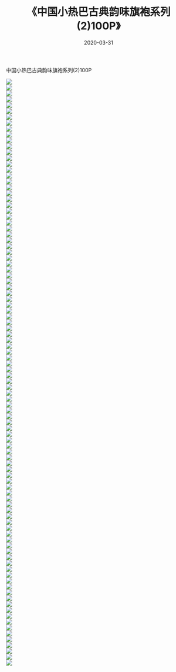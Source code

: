 ﻿---
layout: post
title:  《中国小热巴古典韵味旗袍系列(2)100P》
date:   2020-03-31
img: http://img.660000.xyz/Sharelink/性感/2020/中国小热巴古典韵味旗袍系列(2)100P/000.jpg
categories: [美女, 清纯, 唯美]
---

中国小热巴古典韵味旗袍系列(2)100P

  ![](http://img.660000.xyz/Sharelink/性感/2020/中国小热巴古典韵味旗袍系列(2)100P/001.jpg) <br> ![](http://img.660000.xyz/Sharelink/性感/2020/中国小热巴古典韵味旗袍系列(2)100P/002.jpg) <br> ![](http://img.660000.xyz/Sharelink/性感/2020/中国小热巴古典韵味旗袍系列(2)100P/003.jpg) <br> ![](http://img.660000.xyz/Sharelink/性感/2020/中国小热巴古典韵味旗袍系列(2)100P/004.jpg) <br> ![](http://img.660000.xyz/Sharelink/性感/2020/中国小热巴古典韵味旗袍系列(2)100P/005.jpg) <br> ![](http://img.660000.xyz/Sharelink/性感/2020/中国小热巴古典韵味旗袍系列(2)100P/006.jpg) <br> ![](http://img.660000.xyz/Sharelink/性感/2020/中国小热巴古典韵味旗袍系列(2)100P/007.jpg) <br> ![](http://img.660000.xyz/Sharelink/性感/2020/中国小热巴古典韵味旗袍系列(2)100P/008.jpg) <br> ![](http://img.660000.xyz/Sharelink/性感/2020/中国小热巴古典韵味旗袍系列(2)100P/009.jpg) <br> ![](http://img.660000.xyz/Sharelink/性感/2020/中国小热巴古典韵味旗袍系列(2)100P/010.jpg) <br> ![](http://img.660000.xyz/Sharelink/性感/2020/中国小热巴古典韵味旗袍系列(2)100P/011.jpg) <br> ![](http://img.660000.xyz/Sharelink/性感/2020/中国小热巴古典韵味旗袍系列(2)100P/012.jpg) <br> ![](http://img.660000.xyz/Sharelink/性感/2020/中国小热巴古典韵味旗袍系列(2)100P/013.jpg) <br> ![](http://img.660000.xyz/Sharelink/性感/2020/中国小热巴古典韵味旗袍系列(2)100P/014.jpg) <br> ![](http://img.660000.xyz/Sharelink/性感/2020/中国小热巴古典韵味旗袍系列(2)100P/015.jpg) <br> ![](http://img.660000.xyz/Sharelink/性感/2020/中国小热巴古典韵味旗袍系列(2)100P/016.jpg) <br> ![](http://img.660000.xyz/Sharelink/性感/2020/中国小热巴古典韵味旗袍系列(2)100P/017.jpg) <br> ![](http://img.660000.xyz/Sharelink/性感/2020/中国小热巴古典韵味旗袍系列(2)100P/018.jpg) <br> ![](http://img.660000.xyz/Sharelink/性感/2020/中国小热巴古典韵味旗袍系列(2)100P/019.jpg) <br> ![](http://img.660000.xyz/Sharelink/性感/2020/中国小热巴古典韵味旗袍系列(2)100P/020.jpg) <br> ![](http://img.660000.xyz/Sharelink/性感/2020/中国小热巴古典韵味旗袍系列(2)100P/021.jpg) <br> ![](http://img.660000.xyz/Sharelink/性感/2020/中国小热巴古典韵味旗袍系列(2)100P/022.jpg) <br> ![](http://img.660000.xyz/Sharelink/性感/2020/中国小热巴古典韵味旗袍系列(2)100P/023.jpg) <br> ![](http://img.660000.xyz/Sharelink/性感/2020/中国小热巴古典韵味旗袍系列(2)100P/024.jpg) <br> ![](http://img.660000.xyz/Sharelink/性感/2020/中国小热巴古典韵味旗袍系列(2)100P/025.jpg) <br> ![](http://img.660000.xyz/Sharelink/性感/2020/中国小热巴古典韵味旗袍系列(2)100P/026.jpg) <br> ![](http://img.660000.xyz/Sharelink/性感/2020/中国小热巴古典韵味旗袍系列(2)100P/027.jpg) <br> ![](http://img.660000.xyz/Sharelink/性感/2020/中国小热巴古典韵味旗袍系列(2)100P/028.jpg) <br> ![](http://img.660000.xyz/Sharelink/性感/2020/中国小热巴古典韵味旗袍系列(2)100P/029.jpg) <br> ![](http://img.660000.xyz/Sharelink/性感/2020/中国小热巴古典韵味旗袍系列(2)100P/030.jpg) <br> ![](http://img.660000.xyz/Sharelink/性感/2020/中国小热巴古典韵味旗袍系列(2)100P/031.jpg) <br> ![](http://img.660000.xyz/Sharelink/性感/2020/中国小热巴古典韵味旗袍系列(2)100P/032.jpg) <br> ![](http://img.660000.xyz/Sharelink/性感/2020/中国小热巴古典韵味旗袍系列(2)100P/033.jpg) <br> ![](http://img.660000.xyz/Sharelink/性感/2020/中国小热巴古典韵味旗袍系列(2)100P/034.jpg) <br> ![](http://img.660000.xyz/Sharelink/性感/2020/中国小热巴古典韵味旗袍系列(2)100P/035.jpg) <br> ![](http://img.660000.xyz/Sharelink/性感/2020/中国小热巴古典韵味旗袍系列(2)100P/036.jpg) <br> ![](http://img.660000.xyz/Sharelink/性感/2020/中国小热巴古典韵味旗袍系列(2)100P/037.jpg) <br> ![](http://img.660000.xyz/Sharelink/性感/2020/中国小热巴古典韵味旗袍系列(2)100P/038.jpg) <br> ![](http://img.660000.xyz/Sharelink/性感/2020/中国小热巴古典韵味旗袍系列(2)100P/039.jpg) <br> ![](http://img.660000.xyz/Sharelink/性感/2020/中国小热巴古典韵味旗袍系列(2)100P/040.jpg) <br> ![](http://img.660000.xyz/Sharelink/性感/2020/中国小热巴古典韵味旗袍系列(2)100P/041.jpg) <br> ![](http://img.660000.xyz/Sharelink/性感/2020/中国小热巴古典韵味旗袍系列(2)100P/042.jpg) <br> ![](http://img.660000.xyz/Sharelink/性感/2020/中国小热巴古典韵味旗袍系列(2)100P/043.jpg) <br> ![](http://img.660000.xyz/Sharelink/性感/2020/中国小热巴古典韵味旗袍系列(2)100P/044.jpg) <br> ![](http://img.660000.xyz/Sharelink/性感/2020/中国小热巴古典韵味旗袍系列(2)100P/045.jpg) <br> ![](http://img.660000.xyz/Sharelink/性感/2020/中国小热巴古典韵味旗袍系列(2)100P/046.jpg) <br> ![](http://img.660000.xyz/Sharelink/性感/2020/中国小热巴古典韵味旗袍系列(2)100P/047.jpg) <br> ![](http://img.660000.xyz/Sharelink/性感/2020/中国小热巴古典韵味旗袍系列(2)100P/048.jpg) <br> ![](http://img.660000.xyz/Sharelink/性感/2020/中国小热巴古典韵味旗袍系列(2)100P/049.jpg) <br> ![](http://img.660000.xyz/Sharelink/性感/2020/中国小热巴古典韵味旗袍系列(2)100P/050.jpg) <br> ![](http://img.660000.xyz/Sharelink/性感/2020/中国小热巴古典韵味旗袍系列(2)100P/051.jpg) <br> ![](http://img.660000.xyz/Sharelink/性感/2020/中国小热巴古典韵味旗袍系列(2)100P/052.jpg) <br> ![](http://img.660000.xyz/Sharelink/性感/2020/中国小热巴古典韵味旗袍系列(2)100P/053.jpg) <br> ![](http://img.660000.xyz/Sharelink/性感/2020/中国小热巴古典韵味旗袍系列(2)100P/054.jpg) <br> ![](http://img.660000.xyz/Sharelink/性感/2020/中国小热巴古典韵味旗袍系列(2)100P/055.jpg) <br> ![](http://img.660000.xyz/Sharelink/性感/2020/中国小热巴古典韵味旗袍系列(2)100P/056.jpg) <br> ![](http://img.660000.xyz/Sharelink/性感/2020/中国小热巴古典韵味旗袍系列(2)100P/057.jpg) <br> ![](http://img.660000.xyz/Sharelink/性感/2020/中国小热巴古典韵味旗袍系列(2)100P/058.jpg) <br> ![](http://img.660000.xyz/Sharelink/性感/2020/中国小热巴古典韵味旗袍系列(2)100P/059.jpg) <br> ![](http://img.660000.xyz/Sharelink/性感/2020/中国小热巴古典韵味旗袍系列(2)100P/060.jpg) <br> ![](http://img.660000.xyz/Sharelink/性感/2020/中国小热巴古典韵味旗袍系列(2)100P/061.jpg) <br> ![](http://img.660000.xyz/Sharelink/性感/2020/中国小热巴古典韵味旗袍系列(2)100P/062.jpg) <br> ![](http://img.660000.xyz/Sharelink/性感/2020/中国小热巴古典韵味旗袍系列(2)100P/063.jpg) <br> ![](http://img.660000.xyz/Sharelink/性感/2020/中国小热巴古典韵味旗袍系列(2)100P/064.jpg) <br> ![](http://img.660000.xyz/Sharelink/性感/2020/中国小热巴古典韵味旗袍系列(2)100P/065.jpg) <br> ![](http://img.660000.xyz/Sharelink/性感/2020/中国小热巴古典韵味旗袍系列(2)100P/066.jpg) <br> ![](http://img.660000.xyz/Sharelink/性感/2020/中国小热巴古典韵味旗袍系列(2)100P/067.jpg) <br> ![](http://img.660000.xyz/Sharelink/性感/2020/中国小热巴古典韵味旗袍系列(2)100P/068.jpg) <br> ![](http://img.660000.xyz/Sharelink/性感/2020/中国小热巴古典韵味旗袍系列(2)100P/069.jpg) <br> ![](http://img.660000.xyz/Sharelink/性感/2020/中国小热巴古典韵味旗袍系列(2)100P/070.jpg) <br> ![](http://img.660000.xyz/Sharelink/性感/2020/中国小热巴古典韵味旗袍系列(2)100P/071.jpg) <br> ![](http://img.660000.xyz/Sharelink/性感/2020/中国小热巴古典韵味旗袍系列(2)100P/072.jpg) <br> ![](http://img.660000.xyz/Sharelink/性感/2020/中国小热巴古典韵味旗袍系列(2)100P/073.jpg) <br> ![](http://img.660000.xyz/Sharelink/性感/2020/中国小热巴古典韵味旗袍系列(2)100P/074.jpg) <br> ![](http://img.660000.xyz/Sharelink/性感/2020/中国小热巴古典韵味旗袍系列(2)100P/075.jpg) <br> ![](http://img.660000.xyz/Sharelink/性感/2020/中国小热巴古典韵味旗袍系列(2)100P/076.jpg) <br> ![](http://img.660000.xyz/Sharelink/性感/2020/中国小热巴古典韵味旗袍系列(2)100P/077.jpg) <br> ![](http://img.660000.xyz/Sharelink/性感/2020/中国小热巴古典韵味旗袍系列(2)100P/078.jpg) <br> ![](http://img.660000.xyz/Sharelink/性感/2020/中国小热巴古典韵味旗袍系列(2)100P/079.jpg) <br> ![](http://img.660000.xyz/Sharelink/性感/2020/中国小热巴古典韵味旗袍系列(2)100P/080.jpg) <br> ![](http://img.660000.xyz/Sharelink/性感/2020/中国小热巴古典韵味旗袍系列(2)100P/081.jpg) <br> ![](http://img.660000.xyz/Sharelink/性感/2020/中国小热巴古典韵味旗袍系列(2)100P/082.jpg) <br> ![](http://img.660000.xyz/Sharelink/性感/2020/中国小热巴古典韵味旗袍系列(2)100P/083.jpg) <br> ![](http://img.660000.xyz/Sharelink/性感/2020/中国小热巴古典韵味旗袍系列(2)100P/084.jpg) <br> ![](http://img.660000.xyz/Sharelink/性感/2020/中国小热巴古典韵味旗袍系列(2)100P/085.jpg) <br> ![](http://img.660000.xyz/Sharelink/性感/2020/中国小热巴古典韵味旗袍系列(2)100P/086.jpg) <br> ![](http://img.660000.xyz/Sharelink/性感/2020/中国小热巴古典韵味旗袍系列(2)100P/087.jpg) <br> ![](http://img.660000.xyz/Sharelink/性感/2020/中国小热巴古典韵味旗袍系列(2)100P/088.jpg) <br> ![](http://img.660000.xyz/Sharelink/性感/2020/中国小热巴古典韵味旗袍系列(2)100P/089.jpg) <br> ![](http://img.660000.xyz/Sharelink/性感/2020/中国小热巴古典韵味旗袍系列(2)100P/090.jpg) <br> ![](http://img.660000.xyz/Sharelink/性感/2020/中国小热巴古典韵味旗袍系列(2)100P/091.jpg) <br> ![](http://img.660000.xyz/Sharelink/性感/2020/中国小热巴古典韵味旗袍系列(2)100P/092.jpg) <br> ![](http://img.660000.xyz/Sharelink/性感/2020/中国小热巴古典韵味旗袍系列(2)100P/093.jpg) <br> ![](http://img.660000.xyz/Sharelink/性感/2020/中国小热巴古典韵味旗袍系列(2)100P/094.jpg) <br> ![](http://img.660000.xyz/Sharelink/性感/2020/中国小热巴古典韵味旗袍系列(2)100P/095.jpg) <br> ![](http://img.660000.xyz/Sharelink/性感/2020/中国小热巴古典韵味旗袍系列(2)100P/096.jpg) <br> ![](http://img.660000.xyz/Sharelink/性感/2020/中国小热巴古典韵味旗袍系列(2)100P/097.jpg) <br> ![](http://img.660000.xyz/Sharelink/性感/2020/中国小热巴古典韵味旗袍系列(2)100P/098.jpg) <br> ![](http://img.660000.xyz/Sharelink/性感/2020/中国小热巴古典韵味旗袍系列(2)100P/099.jpg) <br> ![](http://img.660000.xyz/Sharelink/性感/2020/中国小热巴古典韵味旗袍系列(2)100P/100.jpg) <br>